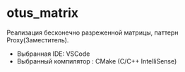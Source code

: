 # otus_matrix

Реализация бесконечно разреженной матрицы, паттерн Proxy(Заместитель).
* Выбранная IDE: VSCode
* Выбранный компилятор : CMake (C/С++ IntelliSense)
